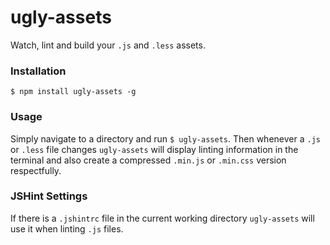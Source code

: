 ugly-assets
===========

Watch, lint and build your `.js` and `.less` assets.

### Installation

```
$ npm install ugly-assets -g
```

### Usage

Simply navigate to a directory and run `$ ugly-assets`. Then whenever a `.js` or `.less` file changes `ugly-assets` will display linting information in the terminal and also create a compressed `.min.js` or `.min.css` version respectfully.

### JSHint Settings

If there is a `.jshintrc` file in the current working directory `ugly-assets` will use it when linting `.js` files.

